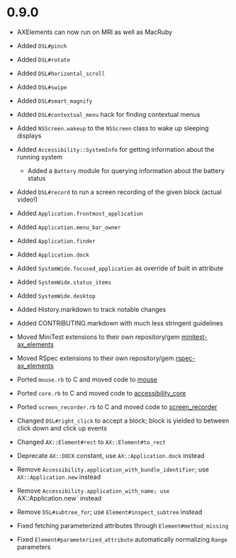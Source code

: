 # 0.9.0

  * AXElements can now run on MRI as well as MacRuby

  * Added `DSL#pinch`
  * Added `DSL#rotate`
  * Added `DSL#horizontal_scroll`
  * Added `DSL#swipe`
  * Added `DSL#smart_magnify`
  * Added `DSL#contextual_menu` hack for finding contextual menus
  * Added `NSScreen.wakeup` to the `NSScreen` class to wake up sleeping displays
  * Added `Accessibility::SystemInfo` for getting information about the running system
    - Added a `Battery` module for querying information about the battery status
  * Added `DSL#record` to run a screen recording of the given block (actual video!)
  * Added `Application.frontmost_application`
  * Added `Application.menu_bar_owner`
  * Added `Application.finder`
  * Added `Application.dock`
  * Added `SystemWide.focused_application` as override of built in attribute
  * Added `SystemWide.status_items`
  * Added `SystemWide.desktop`
  * Added History.markdown to track notable changes
  * Added CONTRIBUTING.markdown with much less stringent guidelines

  * Moved MiniTest extensions to their own repository/gem [minitest-ax\_elements](https://github.com/AXElements/minitest-ax_elements)
  * Moved RSpec extensions to their own repository/gem [rspec-ax\_elements](https://github.com/AXElements/rspec-ax_elements)

  * Ported `mouse.rb` to C and moved code to [mouse](https://github.com/AXElements/mouse)
  * Ported `core.rb` to C and moved code to [accessibility\_core](https://github.com/AXElements/accessibility_core)
  * Ported `screen_recorder.rb` to C and moved code to [screen\_recorder](https://github.com/AXElements/screen_recorder)

  * Changed `DSL#right_click` to accept a block; block is yielded to between click down and click up events
  * Changed `AX::Element#rect` to `AX::Element#to_rect`

  * Deprecate `AX::DOCK` constant, use `AX::Application.dock` instead
  * Remove `Accessibility.application_with_bundle_identifier`; use `AX::Application.new` instead
  * Remove `Accessibility.application_with_name; use `AX::Application.new` instead
  * Remove `DSL#subtree_for`; use `Element#inspect_subtree` instead

  * Fixed fetching parameterized attributes through `Element#method_missing`
  * Fixed `Element#parameterized_attribute` automatically normalizing `Range` parameters
